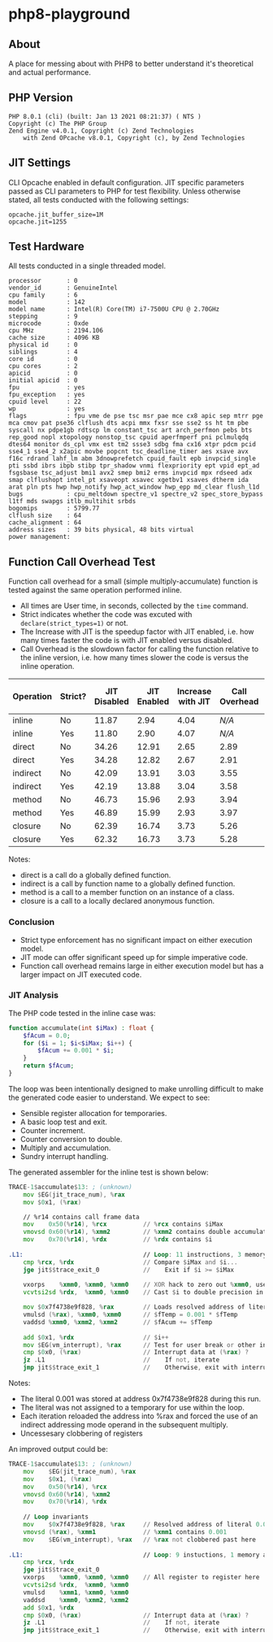 # php8-playground

## About

A place for messing about with PHP8 to better understand it's theoretical and actual performance.

## PHP Version
```
PHP 8.0.1 (cli) (built: Jan 13 2021 08:21:37) ( NTS )
Copyright (c) The PHP Group
Zend Engine v4.0.1, Copyright (c) Zend Technologies
    with Zend OPcache v8.0.1, Copyright (c), by Zend Technologies

```

## JIT Settings

CLI Opcache enabled in default configuration. JIT specific parameters passed as CLI parameters to PHP for test flexibility. Unless otherwise stated, all tests conducted with the following settings:

```
opcache.jit_buffer_size=1M
opcache.jit=1255
```

## Test Hardware

All tests conducted in a single threaded model.

```
processor       : 0
vendor_id       : GenuineIntel
cpu family      : 6
model           : 142
model name      : Intel(R) Core(TM) i7-7500U CPU @ 2.70GHz
stepping        : 9
microcode       : 0xde
cpu MHz         : 2194.106
cache size      : 4096 KB
physical id     : 0
siblings        : 4
core id         : 0
cpu cores       : 2
apicid          : 0
initial apicid  : 0
fpu             : yes
fpu_exception   : yes
cpuid level     : 22
wp              : yes
flags           : fpu vme de pse tsc msr pae mce cx8 apic sep mtrr pge mca cmov pat pse36 clflush dts acpi mmx fxsr sse sse2 ss ht tm pbe syscall nx pdpe1gb rdtscp lm constant_tsc art arch_perfmon pebs bts rep_good nopl xtopology nonstop_tsc cpuid aperfmperf pni pclmulqdq dtes64 monitor ds_cpl vmx est tm2 ssse3 sdbg fma cx16 xtpr pdcm pcid sse4_1 sse4_2 x2apic movbe popcnt tsc_deadline_timer aes xsave avx f16c rdrand lahf_lm abm 3dnowprefetch cpuid_fault epb invpcid_single pti ssbd ibrs ibpb stibp tpr_shadow vnmi flexpriority ept vpid ept_ad fsgsbase tsc_adjust bmi1 avx2 smep bmi2 erms invpcid mpx rdseed adx smap clflushopt intel_pt xsaveopt xsavec xgetbv1 xsaves dtherm ida arat pln pts hwp hwp_notify hwp_act_window hwp_epp md_clear flush_l1d
bugs            : cpu_meltdown spectre_v1 spectre_v2 spec_store_bypass l1tf mds swapgs itlb_multihit srbds
bogomips        : 5799.77
clflush size    : 64
cache_alignment : 64
address sizes   : 39 bits physical, 48 bits virtual
power management:
```

## Function Call Overhead Test

Function call overhead for a small (simple multiply-accumulate) function is tested against the same operation performed inline.

- All times are User time, in seconds, collected by the `time` command.
- Strict indicates whether the code was excuted with `declare(strict_types=1)` or not.
- The Increase with JIT is the speedup factor with JIT enabled, i.e. how many times faster the code is with JIT enabled versus disabled.
- Call Overhead is the slowdown factor for calling the function relative to the inline version, i.e. how many times slower the code is versus the inline operation.

| Operation | Strict? | JIT Disabled | JIT Enabled | Increase with JIT | Call Overhead | Call Overhead (JIT) |
| --------- | ------- | ------------ | ----------- | - | - | - |
| inline    | No      | 11.87        | 2.94        | 4.04 | _N/A_ | _N/A_ |
| inline    | Yes     | 11.80        | 2.90        | 4.07 | _N/A_ | _N/A_ |
| direct    | No      | 34.26        | 12.91       | 2.65 | 2.89 | 4.39 |
| direct    | Yes     | 34.28        | 12.82       | 2.67 | 2.91 | 4.42 |
| indirect  | No      | 42.09        | 13.91       | 3.03 | 3.55 | 4.73 |
| indirect  | Yes     | 42.19        | 13.88       | 3.04 | 3.58 | 4.79 |
| method    | No      | 46.73        | 15.96       | 2.93 | 3.94 | 5.43 |
| method    | Yes     | 46.89        | 15.99       | 2.93 | 3.97 | 5.51 |
| closure   | No      | 62.39        | 16.74       | 3.73 | 5.26 | 5.69 |
| closure   | Yes     | 62.32        | 16.73       | 3.73 | 5.28 | 5.77 |

Notes:

- direct is a call do a globally defined function.
- indirect is a call by function name to a globally defined function.
- method is a call to a member function on an instance of a class.
- closure is a call to a locally declared anonymous function.

### Conclusion

- Strict type enforcement has no significant impact on either execution model.
- JIT mode can offer significant speed up for simple imperative code.
- Function call overhead remains large in either execution model but has a larger impact on JIT executed code.

### JIT Analysis

The PHP code tested in the inline case was:

```php
function accumulate(int $iMax) : float {
    $fAcum = 0.0;
    for ($i = 1; $i<$iMax; $i++) {
        $fAcum += 0.001 * $i;
    }
    return $fAcum;
}
```

The loop was been intentionally designed to make unrolling difficult to make the generated code easier to understand. We expect to see:

- Sensible register allocation for temporaries.
- A basic loop test and exit.
- Counter increment.
- Counter conversion to double.
- Multiply and accumulation.
- Sundry interrupt handling.

The generated assembler for the inline test is shown below:

```asm
TRACE-1$accumulate$13: ; (unknown)
    mov $EG(jit_trace_num), %rax
    mov $0x1, (%rax)

    // %r14 contains call frame data
    mov    0x50(%r14), %rcx          // %rcx contains $iMax
    vmovsd 0x60(%r14), %xmm2         // %xmm2 contains double accumulator $fAcum
    mov    0x70(%r14), %rdx          // %rdx contains $i
	
.L1:                                 // Loop: 11 instructions, 3 memory accesses
    cmp %rcx, %rdx                   // Compare $iMax and $i...
    jge jit$$trace_exit_0            //    Exit if $i >= $iMax
	
    vxorps    %xmm0, %xmm0, %xmm0    // XOR hack to zero out %xmm0, use as $fTemp
    vcvtsi2sd %rdx,  %xmm0, %xmm0    // Cast $i to double precision in $fTemp

    mov $0x7f4738e9f828, %rax        // Loads resolved address of literal 0.001 into %rax
    vmulsd (%rax), %xmm0, %xmm0      // $fTemp = 0.001 * $fTemp
    vaddsd %xmm0, %xmm2, %xmm2       // $fAcum += $fTemp
	
    add $0x1, %rdx                   // $i++
    mov $EG(vm_interrupt), %rax      // Test for user break or other interrupt conditions
    cmp $0x0, (%rax)                 // Interrupt data at (%rax) ?
    jz .L1                           //    If not, iterate
    jmp jit$$trace_exit_1            //    Otherwise, exit with interrupted case
```

Notes:

- The literal 0.001 was stored at address 0x7f4738e9f828 during this run.
- The literal was not assigned to a temporary for use within the loop.
- Each iteration reloaded the address into %rax and forced the use of an indirect addressing mode operand in the subsequent multiply.
- Uncessesary clobbering of registers

An improved output could be:

```asm
TRACE-1$accumulate$13: ; (unknown)
    mov    $EG(jit_trace_num), %rax
    mov    $0x1, (%rax)
    mov    0x50(%r14), %rcx
    vmovsd 0x60(%r14), %xmm2
    mov    0x70(%r14), %rdx
    
    // Loop invariants
    mov    $0x7f4738e9f828, %rax     // Resolved address of literal 0.001
    vmovsd (%rax), %xmm1             // %xmm1 contains 0.001
    mov    $EG(vm_interrupt), %rax   // %rax not clobbered past here
    
.L1:                                 // Loop: 9 instuctions, 1 memory access
    cmp %rcx, %rdx
    jge jit$$trace_exit_0
    vxorps    %xmm0, %xmm0, %xmm0    // All register to register here
    vcvtsi2sd %rdx,  %xmm0, %xmm0
    vmulsd    %xmm1, %xmm0, %xmm0
    vaddsd    %xmm0, %xmm2, %xmm2
    add $0x1, %rdx
    cmp $0x0, (%rax)                 // Interrupt data at (%rax) ?
    jz .L1                           //    If not, iterate
    jmp jit$$trace_exit_1            //    Otherwise, exit with interrupted case
```
